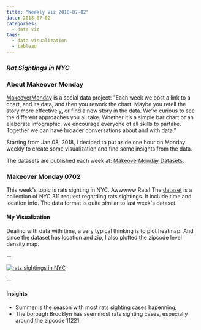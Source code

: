 ```yaml
---
title: "Weekly Viz 2018-07-02"
date: 2018-07-02
categories:
  - data viz
tags:
  - data visualization
  - tableau
---
```


### *Rat Sightings in NYC*


### About Makeover Monday

[MakeoverMonday](http://www.makeovermonday.co.uk/) is a social data project:
"Each week we post a link to a chart, and its data, and then you rework the chart.
Maybe you retell the story more effectively, or find a new story in the data.
We’re curious to see the different approaches you all take. Whether it’s a simple bar chart or an elaborate infographic, we encourage everyone of all skills to partake.
Together we can have broader conversations about and with data."

Starting from Jan 08, 2018, I decided to put aside one hour on Monday weekly to create some visualization and find some insights from the data.

The datasets are published each week at: [MakeoverMonday Datasets](http://www.makeovermonday.co.uk/data/).


### Makeover Monday 0702

This week's topic is rats sighting in NYC. Awwwww Rats! The [dataset](https://data.cityofnewyork.us/Social-Services/Rodent-complaints-2010-to-present-more-columns/nvhx-79q8) is a collection of NYC 311 request regarding rats sightings. It include time and location info. The data format is quite similar to last week's dataset.   


#### My Visualization

Dealing with data with time, a very typical thinking is to plot heatmap. And since the dataset has location and zip, I also plotted the zipcode level density map.    

--  
<div class='tableauPlaceholder' id='viz1530584761514' style='position: relative'>
<noscript><a href='#'>
  <img alt='rats sightings in NYC ' src='https:&#47;&#47;public.tableau.com&#47;static&#47;images&#47;Ma&#47;MakeOverMonday0702&#47;ratssightingsinNYC&#47;1_rss.png' style='border: none' />
</a></noscript>
<object class='tableauViz'  style='display:none;'>
  <param name='host_url' value='https%3A%2F%2Fpublic.tableau.com%2F' />
  <param name='embed_code_version' value='3' />
  <param name='site_root' value='' />
  <param name='name' value='MakeOverMonday0702&#47;ratssightingsinNYC' />
  <param name='tabs' value='no' />
  <param name='toolbar' value='yes' />
  <param name='static_image' value='https:&#47;&#47;public.tableau.com&#47;static&#47;images&#47;Ma&#47;MakeOverMonday0702&#47;ratssightingsinNYC&#47;1.png' />
  <param name='animate_transition' value='yes' />
  <param name='display_static_image' value='yes' />
  <param name='display_spinner' value='yes' />
  <param name='display_overlay' value='yes' />
  <param name='display_count' value='yes' />
</object></div>               
<script type='text/javascript'>    
  var divElement = document.getElementById('viz1530584761514');               
  var vizElement = divElement.getElementsByTagName('object')[0];           
  vizElement.style.width='800px';vizElement.style.height='827px';          
  var scriptElement = document.createElement('script');                 
  scriptElement.src = 'https://public.tableau.com/javascripts/api/viz_v1.js';     
  vizElement.parentNode.insertBefore(scriptElement, vizElement);           
</script>  

--  

#### Insights
* Summer is the season with most rats sighting cases hapenning;  
* The borough Brooklyn has seen most rats sighting cases, especially around the zipcode 11221.  

